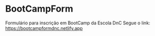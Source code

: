 # BootCampForm
Formulário para inscrição em BootCamp da Escola DnC
Segue o link: https://bootcampformdnc.netlify.app
